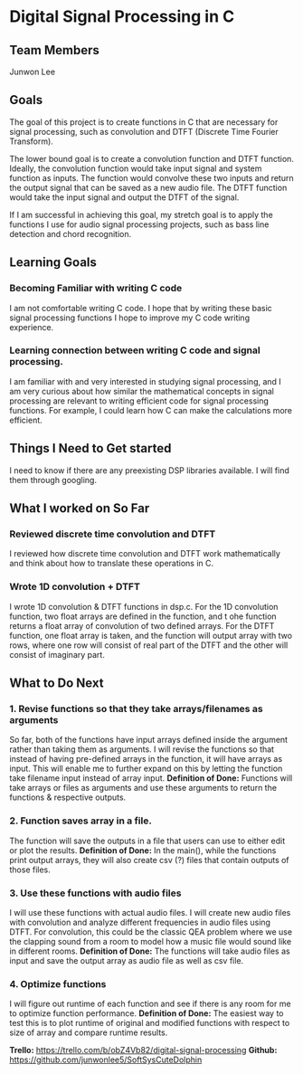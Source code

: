 # Digital Signal Processing in C

## Team Members
Junwon Lee

## Goals

The goal of this project is to create functions in C that are necessary for signal processing, such as convolution and DTFT (Discrete Time Fourier Transform).

The lower bound goal is to create a convolution function and DTFT function. Ideally, the convolution function would take input signal and system function as inputs. The function would convolve these two inputs and return the output signal that can be saved as a new audio file. The DTFT function would take the input signal and output the DTFT of the signal.

If I am successful in achieving this goal, my stretch goal is to apply the functions I use for audio signal processing projects, such as bass line detection and chord recognition.

## Learning Goals

### Becoming Familiar with writing C code
I am not comfortable writing C code. I hope that by writing these basic signal processing functions I hope to improve my C code writing experience.

### Learning connection between writing C code and signal processing.
I am familiar with and very interested in studying signal processing, and I am very curious about how similar the mathematical concepts in signal processing are relevant to writing efficient code for signal processing functions. For example, I could learn how C can make the calculations more efficient.  

## Things I Need to Get started
I need to know if there are any preexisting DSP libraries available. I will find them through googling.

## What I worked on So Far

### Reviewed discrete time convolution and DTFT
I reviewed how discrete time convolution and DTFT work mathematically and think about how to translate these operations in C.

### Wrote 1D convolution + DTFT
I wrote 1D convolution & DTFT functions in dsp.c. For the 1D convolution function, two float arrays are defined in the function, and t ohe function returns a float array of convolution of two defined arrays. For the DTFT function, one float array is taken, and the function will output array with two rows, where one row will consist of real part of the DTFT and the other will consist of imaginary part.

## What to Do Next

### 1. Revise functions so that they take arrays/filenames as arguments
So far, both of the functions have input arrays defined inside the argument rather than taking them as arguments. I will revise the functions so that instead of having pre-defined arrays in the function, it will have arrays as input. This will enable me to further expand on this by letting the function take filename input instead of array input.
**Definition of Done:** Functions will take arrays or files as arguments and use these arguments to return the functions & respective outputs.

### 2. Function saves array in a file.
The function will save the outputs in a file that users can use to either edit or plot the results.
**Definition of Done:** In the main(), while the functions print output arrays, they will also create csv (?) files that contain outputs of those files.

### 3. Use these functions with audio files
I will use these functions with actual audio files. I will create new audio files with convolution and analyze different frequencies in audio files using DTFT. For convolution, this could be the classic QEA problem where we use the clapping sound from a room to model how a music file would sound like in different rooms.
**Definition of Done:** The functions will take audio files as input and save the output array as audio file as well as csv file.

### 4. Optimize functions
I will figure out runtime of each function and see if there is any room for me to optimize function performance.
**Definition of Done:** The easiest way to test this is to plot runtime of original and modified functions with respect to size of array and compare runtime results.

**Trello:** https://trello.com/b/obZ4Vb82/digital-signal-processing
**Github:** https://github.com/junwonlee5/SoftSysCuteDolphin
